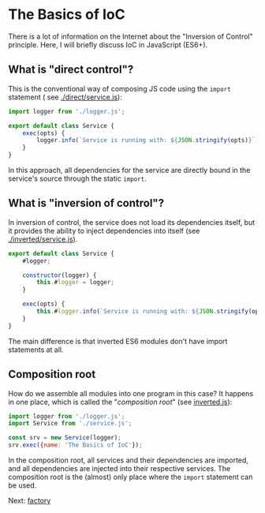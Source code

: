 # The Basics of IoC

There is a lot of information on the Internet about the "Inversion of Control" principle. Here, I will briefly discuss
IoC in JavaScript (ES6+).

## What is "direct control"?

This is the conventional way of composing JS code using the `import` statement (
see [./direct/service.js](direct/service.js)):

```javascript
import logger from './logger.js';

export default class Service {
    exec(opts) {
        logger.info(`Service is running with: ${JSON.stringify(opts)}`);
    }
}
```

In this approach, all dependencies for the service are directly bound in the service's source through the
static `import`.

## What is "inversion of control"?

In inversion of control, the service does not load its dependencies itself, but it provides the ability to inject
dependencies into itself (see [./inverted/service.js](inverted/service.js)).

```javascript
export default class Service {
    #logger;

    constructor(logger) {
        this.#logger = logger;
    }

    exec(opts) {
        this.#logger.info(`Service is running with: ${JSON.stringify(opts)}`);
    }
}
```

The main difference is that inverted ES6 modules don't have import statements at all.

## Composition root

How do we assemble all modules into one program in this case? It happens in one place, which is called the "_composition
root_" (see [inverted.js](inverted.js)):

```javascript
import logger from './logger.js';
import Service from './service.js';

const srv = new Service(logger);
srv.exec({name: 'The Basics of IoC'});
```

In the composition root, all services and their dependencies are imported, and all dependencies are injected into their
respective services. The composition root is the (almost) only place where the `import` statement can be used.

Next: [factory](../factory/README.md)